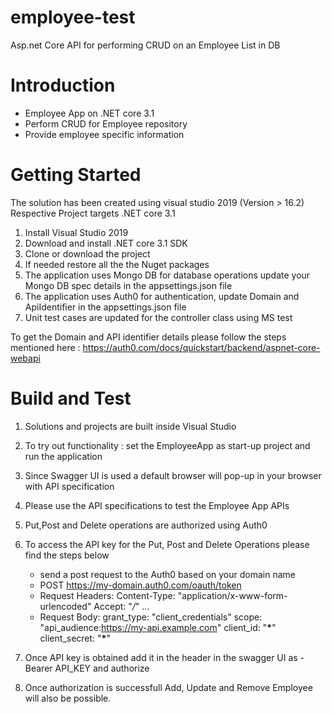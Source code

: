 # employee-test

Asp.net Core API for performing CRUD on an Employee List in DB

# Introduction

- Employee App on .NET core 3.1
- Perform CRUD for Employee repository
- Provide employee specific information

# Getting Started

The solution has been created using visual studio 2019 (Version > 16.2) Respective Project targets .NET core 3.1

1. Install Visual Studio 2019
2. Download and install .NET core 3.1 SDK
3. Clone or download the project
4. If needed restore all the the Nuget packages
5. The application uses Mongo DB for database operations update your Mongo DB spec details in the appsettings.json file
6. The application uses Auth0 for authentication, update Domain and ApiIdentifier in the appsettings.json file
7. Unit test cases are updated for the controller class using MS test

To get the Domain and API identifier details please follow the steps mentioned here :
https://auth0.com/docs/quickstart/backend/aspnet-core-webapi

# Build and Test

1. Solutions and projects are built inside Visual Studio
2. To try out functionality : set the EmployeeApp as start-up project and run the application
3. Since Swagger UI is used a default browser will pop-up in your browser with API specification
4. Please use the API specifications to test the Employee App APIs
5. Put,Post and Delete operations are authorized using Auth0
6. To access the API key for the Put, Post and Delete Operations please find the steps below

   - send a post request to the Auth0 based on your domain name
   - POST https://my-domain.auth0.com/oauth/token
   - Request Headers:
     Content-Type: "application/x-www-form-urlencoded"
     Accept: "_/_"
     ...
   - Request Body:
     grant_type: "client_credentials"
     scope: "api_audience:https://my-api.example.com"
     client_id: "**\***"
     client_secret: "**\***"

7. Once API key is obtained add it in the header in the swagger UI as - Bearer API_KEY and authorize
8. Once authorization is successfull Add, Update and Remove Employee will also be possible.
   
